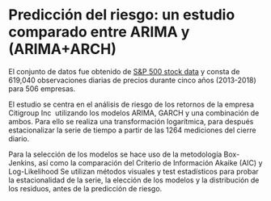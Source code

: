 # Predicción del riesgo: un estudio comparado entre ARIMA y (ARIMA+ARCH)

El conjunto de datos fue obtenido de [S&P 500 stock data](https://www.kaggle.com/camnugent/sandp500) y consta de 619,040 observaciones diarias de precios durante cinco años (2013-2018) para 506 empresas.

El estudio se centra en el análisis de riesgo de los retornos de la empresa Citigroup Inc  utilizando los modelos ARIMA, GARCH y una combinación de ambos. Para ello se realiza una transformación logarítmica, para después estacionalizar la serie de tiempo a partir de las 1264 mediciones del cierre diario. 

Para la selección de los modelos se hace uso de la metodología Box-Jenkins, así como la comparación del Criterio de Información Akaike (AIC) y Log-Likelihood
Se utilizan métodos visuales y test estadísticos para probar la estacionalidad de la serie, la elección de los modelos y la distribución de los residuos, antes de la predicción de riesgo.
